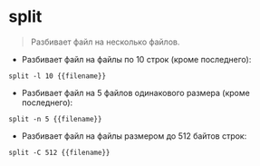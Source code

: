 # split

> Разбивает файл на несколько файлов.

- Разбивает файл на файлы по 10 строк (кроме последнего):

`split -l 10 {{filename}}`

- Разбивает файл на 5 файлов одинакового размера (кроме последнего):

`split -n 5 {{filename}}`

- Разбивает файл на файлы размером до 512 байтов строк:

`split -C 512 {{filename}}`
